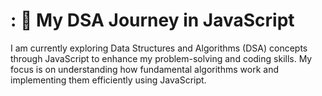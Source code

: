 <h1>:
🚀 My DSA Journey in JavaScript
</h1>

I am currently exploring Data Structures and Algorithms (DSA) concepts through JavaScript to enhance my problem-solving and coding skills. My focus is on understanding how fundamental algorithms work and implementing them efficiently using JavaScript.
